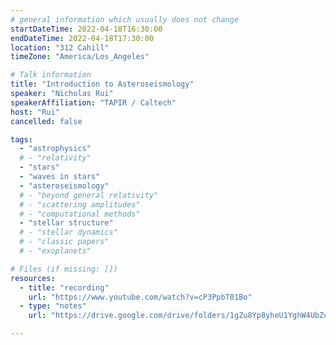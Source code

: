 ```yaml
---
# general information which usually does not change
startDateTime: 2022-04-18T16:30:00
endDateTime: 2022-04-18T17:30:00
location: "312 Cahill"
timeZone: "America/Los_Angeles"

# Talk information
title: "Introduction to Asteroseismology"
speaker: "Nicholas Rui"
speakerAffiliation: "TAPIR / Caltech"
host: "Rui"
cancelled: false

tags:
  - "astrophysics"
  # - "relativity"
  - "stars"
  - "waves in stars"
  - "asteroseismology"
  # - "beyond general relativity"
  # - "scattering amplitudes"
  # - "computational methods"
  - "stellar structure"
  # - "stellar dynamics"
  # - "classic papers"
  # - "exoplanets"

# Files (if missing: [])
resources:
  - title: "recording"
    url: "https://www.youtube.com/watch?v=cP3PpbT01Bo"
  - type: "notes"
    url: "https://drive.google.com/drive/folders/1gZu8Yp8yheU1YghW4UbZoTbRcvHHqr-1?usp=drive_link"

---
```



